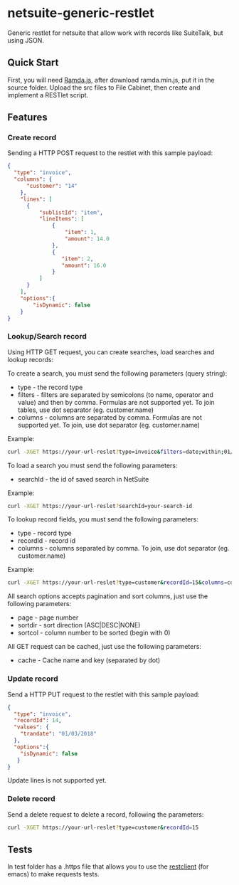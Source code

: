 # netsuite-generic-restlet
Generic restlet for netsuite that allow work with records like SuiteTalk, but using JSON.

## Quick Start
First, you will need [Ramda.js](http://ramdajs.com/), after download ramda.min.js, put it in the source folder.
Upload the src files to File Cabinet, then create and implement a RESTlet script.

## Features

### Create record
Sending a HTTP POST request to the restlet with this sample payload:
```json
{
  "type": "invoice",
  "columns": {
      "customer": "14"
    },
    "lines": [
      {
          "sublistId": "item",
          "lineItems": [
              {
                  "item": 1,
                  "amount": 14.0
              },
              {
                 "item": 2,
                 "amount": 16.0
              }
          ]
      }
    ],
    "options":{
		"isDynamic": false
    }
}
```
### Lookup/Search record
Using HTTP GET request, you can create searches, load searches and lookup records:

To create a search, you must send the following parameters (query string):
* type - the record type
* filters - filters are separated by semicolons (to name, operator and value) and then  by comma. Formulas are not supported yet. To join tables, use dot separator (eg. customer.name)
* columns - columns are separated by comma. Formulas are not supported yet. To join, use dot separator (eg. customer.name)

Example:
``` sh
curl -XGET https://your-url-reslet?type=invoice&filters=date;within;01/01/2018;05/02/2018,entity.name;is;Foo&columns=amount,trandate
```

To load a search you must send the following parameters:
* searchId - the id of saved search in NetSuite

Example:
``` sh
curl -XGET https://your-url-reslet?searchId=your-search-id
```

To lookup record fields, you must send the following parameters:
* type - record type
* recordId - record id
* columns - columns separated by comma. To join, use dot separator (eg. customer.name)

Example:
``` sh
curl -XGET https://your-url-reslet?type=customer&recordId=15&columns=companyname,phone
```

All search options accepts pagination and sort columns, just use the following parameters:
* page - page number
* sortdir - sort direction (ASC|DESC|NONE)
* sortcol - column number to be sorted (begin with 0)

All GET request can be cached, just use the following parameters:
* cache - Cache name and key (separated by dot)


### Update record
Send a HTTP PUT request to the restlet with this sample payload:
```json
{
  "type": "invoice",
  "recordId": 14,
  "values": {
  	"trandate": "01/03/2018"
  },
  "options":{
	"isDynamic": false
   }
}
```
Update lines is not supported yet.
### Delete record
Send a delete request to delete a record, following the parameters:
``` sh
curl -XGET https://your-url-reslet?type=customer&recordId=15
```
## Tests
In test folder has a .https file that allows you to use the [restclient](https://github.com/pashky/restclient.el) (for emacs) to make requests tests.
